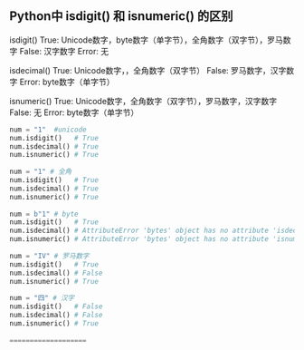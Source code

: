 

## Python中 isdigit() 和 isnumeric() 的区别



isdigit()
	True: Unicode数字，byte数字（单字节），全角数字（双字节），罗马数字
	False: 汉字数字
	Error: 无

isdecimal()
	True: Unicode数字，，全角数字（双字节）
	False: 罗马数字，汉字数字
	Error: byte数字（单字节）

isnumeric()
	True: Unicode数字，全角数字（双字节），罗马数字，汉字数字
	False: 无
	Error: byte数字（单字节）



``` python
num = "1"  #unicode
num.isdigit()   # True
num.isdecimal() # True
num.isnumeric() # True
 
num = "1" # 全角
num.isdigit()   # True
num.isdecimal() # True
num.isnumeric() # True
 
num = b"1" # byte
num.isdigit()   # True
num.isdecimal() # AttributeError 'bytes' object has no attribute 'isdecimal'
num.isnumeric() # AttributeError 'bytes' object has no attribute 'isnumeric'
 
num = "IV" # 罗马数字
num.isdigit()   # True
num.isdecimal() # False
num.isnumeric() # True
 
num = "四" # 汉字
num.isdigit()   # False
num.isdecimal() # False
num.isnumeric() # True
 
===================



```

